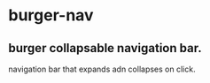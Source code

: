 # burger-nav
## burger collapsable navigation bar.
navigation bar that expands adn collapses on click.

